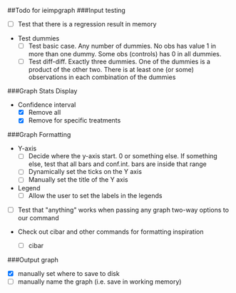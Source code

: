 ##Todo for ieimpgraph
###Input testing
- [ ] Test that there is a regression result in memory
- Test dummies
  - [ ] Test basic case. Any number of dummies. No obs has value 1 in more than one dummy. Some obs (controls) has 0 in all dummies.
  - [ ] Test diff-diff. Exactly three dummies. One of the dummies is a product of the other two. There is at least one (or some) observations in each combination of the dummies

###Graph Stats Display
- Confidence interval
  - [X] Remove all
  - [X] Remove for specific treatments

###Graph Formatting
- Y-axis
  - [ ] Decide where the y-axis start. 0 or something else. If something else, test that all bars and conf.int. bars are inside that range
  - [ ] Dynamically set the ticks on the Y axis
  - [ ] Manually set the title of the Y axis
- Legend
  - [ ] Allow the user to set the labels in the legends
- [ ] Test that "anything" works when passing any graph two-way options to our command
- Check out cibar and other commands for formatting inspiration
  - [ ] cibar
  
  
###Output graph
- [x] manually set where to save to disk
- [ ] manually name the graph (i.e. save in working memory)

